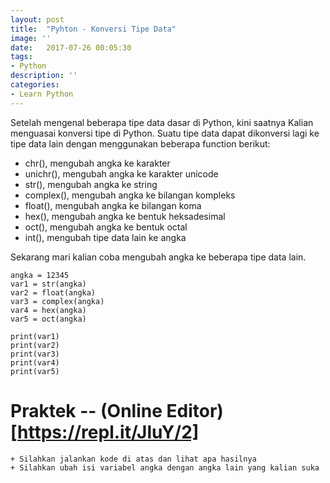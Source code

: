 ```yaml
---
layout: post
title:  "Pyhton - Konversi Tipe Data"
image: ''
date:   2017-07-26 00:05:30
tags:
- Python
description: ''
categories:
- Learn Python
---
```


Setelah mengenal beberapa tipe data dasar di Python, kini saatnya Kalian menguasai konversi tipe di Python.
Suatu tipe data dapat dikonversi lagi ke tipe data lain dengan menggunakan beberapa function berikut:

<!--more-->

-    chr(), mengubah angka ke karakter
-    unichr(), mengubah angka ke karakter unicode
-    str(), mengubah angka ke string
-    complex(), mengubah angka ke bilangan kompleks
-    float(), mengubah angka ke bilangan koma
-    hex(), mengubah angka ke bentuk heksadesimal
-    oct(), mengubah angka ke bentuk octal
-    int(), mengubah tipe data lain ke angka

Sekarang mari kalian coba mengubah angka ke beberapa tipe data lain.

```
angka = 12345
var1 = str(angka)
var2 = float(angka)
var3 = complex(angka)
var4 = hex(angka)
var5 = oct(angka)

print(var1)
print(var2)
print(var3)
print(var4)
print(var5)
```

# Praktek -- (Online Editor)[https://repl.it/JluY/2]

    + Silahkan jalankan kode di atas dan lihat apa hasilnya
    + Silahkan ubah isi variabel angka dengan angka lain yang kalian suka
